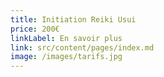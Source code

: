 ```yaml
---
title: Initiation Reiki Usui
price: 200€
linkLabel: En savoir plus
link: src/content/pages/index.md
image: /images/tarifs.jpg
---
```


